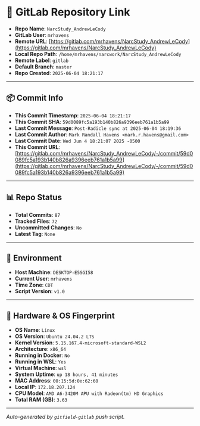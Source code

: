 # 🔗 GitLab Repository Link

- **Repo Name**: `NarcStudy_AndrewLeCody`
- **GitLab User**: `mrhavens`
- **Remote URL**: [https://gitlab.com/mrhavens/NarcStudy_AndrewLeCody](https://gitlab.com/mrhavens/NarcStudy_AndrewLeCody)
- **Local Repo Path**: `/home/mrhavens/narcwork/NarcStudy_AndrewLeCody`
- **Remote Label**: `gitlab`
- **Default Branch**: `master`
- **Repo Created**: `2025-06-04 18:21:17`

---

## 📦 Commit Info

- **This Commit Timestamp**: `2025-06-04 18:21:17`
- **This Commit SHA**: `59d0089fc5a193b140b826a9396eeb761a1b5a99`
- **Last Commit Message**: `Post-Radicle sync at 2025-06-04 18:19:36`
- **Last Commit Author**: `Mark Randall Havens <mark.r.havens@gmail.com>`
- **Last Commit Date**: `Wed Jun 4 18:21:07 2025 -0500`
- **This Commit URL**: [https://gitlab.com/mrhavens/NarcStudy_AndrewLeCody/-/commit/59d0089fc5a193b140b826a9396eeb761a1b5a99](https://gitlab.com/mrhavens/NarcStudy_AndrewLeCody/-/commit/59d0089fc5a193b140b826a9396eeb761a1b5a99)

---

## 📊 Repo Status

- **Total Commits**: `87`
- **Tracked Files**: `72`
- **Uncommitted Changes**: `No`
- **Latest Tag**: `None`

---

## 🧽 Environment

- **Host Machine**: `DESKTOP-E5SGI58`
- **Current User**: `mrhavens`
- **Time Zone**: `CDT`
- **Script Version**: `v1.0`

---

## 🧬 Hardware & OS Fingerprint

- **OS Name**: `Linux`
- **OS Version**: `Ubuntu 24.04.2 LTS`
- **Kernel Version**: `5.15.167.4-microsoft-standard-WSL2`
- **Architecture**: `x86_64`
- **Running in Docker**: `No`
- **Running in WSL**: `Yes`
- **Virtual Machine**: `wsl`
- **System Uptime**: `up 18 hours, 41 minutes`
- **MAC Address**: `00:15:5d:0e:62:60`
- **Local IP**: `172.18.207.124`
- **CPU Model**: `AMD A6-3420M APU with Radeon(tm) HD Graphics`
- **Total RAM (GB)**: `3.63`

---

_Auto-generated by `gitfield-gitlab` push script._
